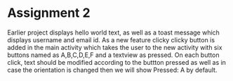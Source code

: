 # Assignment 2

Earlier project displays hello world text, as well as a toast message which displays username and email id.
As a new feature clicky clicky button is added in the main activity which takes the user to the new activity with six buttons
named as A,B,C,D,E,F and a textview as pressed. On each button click, text should be modified according to the buttton pressed
as well as in case the orientation is changed then we will show Pressed: A by default.
